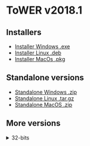 # ToWER v2018.1

## Installers

* [Installer Windows .exe](https://github.com/u2032/ToWER-Pro/releases/download/v2018.1/AnkamaTower-2018.1-installer-windows.exe)
* [Installer Linux .deb](https://github.com/u2032/ToWER-Pro/releases/download/v2018.1/ankamatower-2018.1-installer-linux.deb)
* [Installer MacOs .pkg](https://github.com/u2032/ToWER-Pro/releases/download/v2018.1/AnkamaTower-2018.1-installer-macos.pkg)

## Standalone versions

* [Standalone Windows .zip](https://github.com/u2032/ToWER-Pro/releases/download/v2018.1/AnkamaTower-2018.1-standalone-windows.zip)
* [Standalone Linux .tar.gz](https://github.com/u2032/ToWER-Pro/releases/download/v2018.1/AnkamaTower-2018.1-standalone-linux.tar.gz)
* [Standalone MacOS .zip](https://github.com/u2032/ToWER-Pro/releases/download/v2018.1/AnkamaTower-2018.1-standalone-macos.zip)

## More versions
<details>
<summary markdown="span">32-bits</summary>
  
* [Installer Windows .exe 32-bits](https://github.com/u2032/ToWER-Pro/releases/download/v2018.1/AnkamaTower-2018.1-installer-windows-32bits.exe)
* [Standalone Windows .zip 32-bits](https://github.com/u2032/ToWER-Pro/releases/download/v2018.1/AnkamaTower-2018.1-standalone-windows-32bits.zip)
</details>
